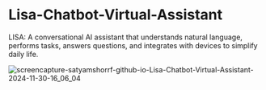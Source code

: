 # Lisa-Chatbot-Virtual-Assistant
LISA:  A conversational AI assistant that understands natural language, performs tasks, answers questions, and integrates with devices to simplify daily life.

![screencapture-satyamshorrf-github-io-Lisa-Chatbot-Virtual-Assistant-2024-11-30-16_06_04](https://github.com/user-attachments/assets/57f3aa9a-842c-4a36-8f4e-13f5d359e371)
